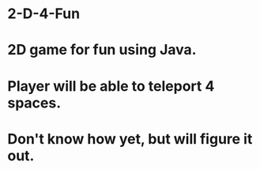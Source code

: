 # 2-D-4-Fun
# 2D game for fun using Java.
# Player will be able to teleport 4 spaces.
# Don't know how yet, but will figure it out.
